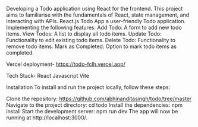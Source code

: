 Developing a Todo application using React for the frontend. This project aims to familiarise with the fundamentals of React, state management, and interacting with APIs.
React.js Todo App
a user-friendly Todo application.
Implementing the following features:
Add Todo: A form to add new todo items.
View Todos: A list to display all todo items.
Update Todo: Functionality to edit existing todo items.
Delete Todo: Functionality to remove todo items.
Mark as Completed: Option to mark todo items as completed.

Vercel deployment-
https://todo-fclh.vercel.app/

Tech Stack-
React
Javascript
Vite

Installation
To install and run the project locally, follow these steps:

Clone the repository: https://github.com/abhinanditasingh/todo/tree/master<br>
Navigate to the project directory: cd todo
Install the dependencies: npm install
Start the development server: npm run dev
The app will now be running at http://localhost:3000/.
